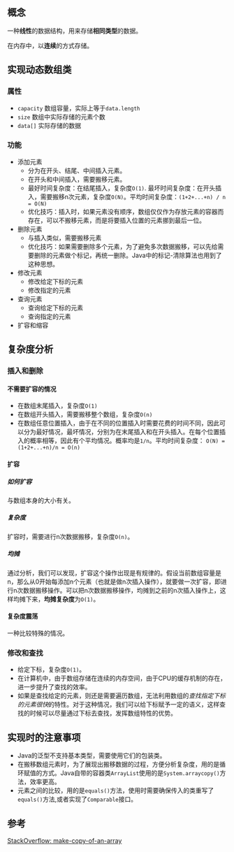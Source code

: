 ## 概念
一种**线性**的数据结构，用来存储**相同类型**的数据。

在内存中，以**连续**的方式存储。

## 实现动态数组类
### 属性
* `capacity` 数组容量，实际上等于`data.length`
* `size` 数组中实际存储的元素个数
* `data[]` 实际存储的数据
### 功能
* 添加元素
    * 分为在开头、结尾、中间插入元素。
    * 在开头和中间插入，需要搬移元素。
    * 最好时间复杂度：在结尾插入，复杂度`O(1)`. 最坏时间复杂度：在开头插入，需要搬移n次元素，复杂度`O(N)`。平均时间复杂度：`(1+2+...+n) / n = O(N)` 
    * 优化技巧：插入时，如果元素没有顺序，数组仅仅作为存放元素的容器而存在，可以不搬移元素，而是将要插入位置的元素挪到最后一位。
* 删除元素
    * 与插入类似，需要搬移元素
    * 优化技巧：如果需要删除多个元素，为了避免多次数据搬移，可以先给需要删除的元素做个标记，再统一删除。Java中的标记-清除算法也用到了这种思想。
* 修改元素
    * 修改给定下标的元素
    * 修改指定的元素
* 查询元素
    * 查询给定下标的元素
    * 查询指定的元素
* 扩容和缩容


## 复杂度分析
### 插入和删除
#### 不需要扩容的情况

* 在数组末尾插入，复杂度`O(1)`
* 在数组开头插入，需要搬移整个数组，复杂度`O(n)`
* 在数组任意位置插入，由于在不同的位置插入时需要花费的时间不同，因此可以分为最好情况，最坏情况，分别为在末尾插入和在开头插入。在每个位置插入的概率相等，因此有个平均情况。概率均是`1/n`。平均时间复杂度：
`O(N) = (1+2+...+n)/n = O(n)`

#### 扩容
##### 如何扩容
与数组本身的大小有关。
##### 复杂度
扩容时，需要进行n次数据搬移，复杂度`O(n)`。

##### 均摊
通过分析，我们可以发现，扩容这个操作出现是有规律的。假设当前数组容量是n，那么从0开始每添加n个元素（也就是做n次插入操作），就要做一次扩容，即进行n次数据搬移操作。可以把n次数据搬移操作，均摊到之前的n次插入操作上，这样均摊下来，**均摊复杂度**为`O(1)`。


#### 复杂度震荡
一种比较特殊的情况。

### 修改和查找
* 给定下标，复杂度`O(1)`。
* 在计算机中，由于数组存储在连续的内存空间，由于CPU的缓存机制的存在，进一步提升了查找的效率。
* 如果是查找给定的元素，则还是需要遍历数组，无法利用数组的*查找指定下标的元素很快*的特性。对于这种情况，我们可以给下标赋予一定的语义，这样查找的时候可以尽量通过下标去查找，发挥数组特性的优势。

## 实现时的注意事项
* Java的泛型不支持基本类型，需要使用它们的包装类。
* 在搬移数组元素时，为了展现出搬移数据的过程，方便分析复杂度，用的是循环赋值的方式。Java自带的容器类`ArrayList`使用的是`System.arraycopy()`方法，效率更高。
* 元素之间的比较，用的是`equals()`方法，使用时需要确保传入的类重写了`equals()`方法,或者实现了`Comparable`接口。

## 参考
[StackOverflow: make-copy-of-an-array](https://stackoverflow.com/questions/5785745/make-copy-of-an-array)
